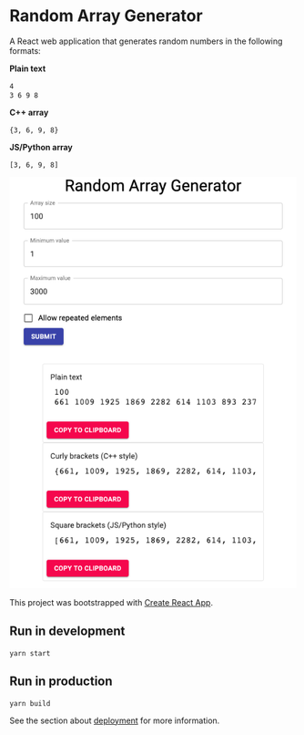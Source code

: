 # Random Array Generator

A React web application that generates random numbers in the following formats:

**Plain text**

```
4
3 6 9 8
```

**C++ array**

```
{3, 6, 9, 8}
```

**JS/Python array**

```
[3, 6, 9, 8]
```

![screenshot](screenshot.png)

This project was bootstrapped with [Create React App](https://github.com/facebook/create-react-app).

## Run in development

```
yarn start
```

## Run in production

```
yarn build
```

See the section about [deployment](https://facebook.github.io/create-react-app/docs/deployment) for more information.
